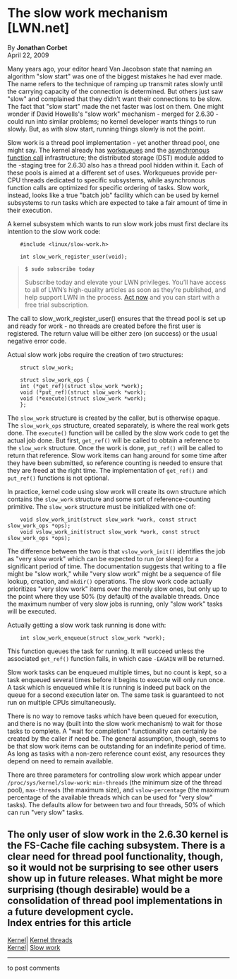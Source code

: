 # The slow work mechanism [LWN.net]

By **Jonathan Corbet**  
April 22, 2009 

Many years ago, your editor heard Van Jacobson state that naming an algorithm "slow start" was one of the biggest mistakes he had ever made. The name refers to the technique of ramping up transmit rates slowly until the carrying capacity of the connection is determined. But others just saw "slow" and complained that they didn't want their connections to be slow. The fact that "slow start" made the net faster was lost on them. One might wonder if David Howells's "slow work" mechanism - merged for 2.6.30 - could run into similar problems; no kernel developer wants things to run slowly. But, as with slow start, running things slowly is not the point. 

Slow work is a thread pool implementation - yet another thread pool, one might say. The kernel already has [workqueues](http://lwn.net/Articles/211279/) and the [asynchronous function call](http://lwn.net/Articles/314808/) infrastructure; the distributed storage (DST) module added to the -staging tree for 2.6.30 also has a thread pool hidden within it. Each of these pools is aimed at a different set of uses. Workqueues provide per-CPU threads dedicated to specific subsystems, while asynchronous function calls are optimized for specific ordering of tasks. Slow work, instead, looks like a true "batch job" facility which can be used by kernel subsystems to run tasks which are expected to take a fair amount of time in their execution. 

A kernel subsystem which wants to run slow work jobs must first declare its intention to the slow work code: 
    
    
        #include <linux/slow-work.h>
    
        int slow_work_register_user(void);
    

> **`$ sudo subscribe today`**
> 
> Subscribe today and elevate your LWN privileges. You’ll have access to all of LWN’s high-quality articles as soon as they’re published, and help support LWN in the process. [Act now](https://lwn.net/Promo/nst-sudo/claim) and you can start with a free trial subscription. 

The call to slow_work_register_user() ensures that the thread pool is set up and ready for work - no threads are created before the first user is registered. The return value will be either zero (on success) or the usual negative error code. 

Actual slow work jobs require the creation of two structures: 
    
    
        struct slow_work;
    
        struct slow_work_ops {
    	int (*get_ref)(struct slow_work *work);
    	void (*put_ref)(struct slow_work *work);
    	void (*execute)(struct slow_work *work);
        };
    

The `slow_work` structure is created by the caller, but is otherwise opaque. The `slow_work_ops` structure, created separately, is where the real work gets done. The `execute()` function will be called by the slow work code to get the actual job done. But first, `get_ref()` will be called to obtain a reference to the `slow_work` structure. Once the work is done, `put_ref()` will be called to return that reference. Slow work items can hang around for some time after they have been submitted, so reference counting is needed to ensure that they are freed at the right time. The implementation of `get_ref()` and `put_ref()` functions is not optional. 

In practice, kernel code using slow work will create its own structure which contains the `slow_work` structure and some sort of reference-counting primitive. The `slow_work` structure must be initialized with one of: 
    
    
        void slow_work_init(struct slow_work *work, const struct slow_work_ops *ops);
        void vslow_work_init(struct slow_work *work, const struct slow_work_ops *ops);
    

The difference between the two is that `vslow_work_init()` identifies the job as "very slow work" which can be expected to run (or sleep) for a significant period of time. The documentation suggests that writing to a file might be "slow work," while "very slow work" might be a sequence of file lookup, creation, and `mkdir()` operations. The slow work code actually prioritizes "very slow work" items over the merely slow ones, but only up to the point where they use 50% (by default) of the available threads. Once the maximum number of very slow jobs is running, only "slow work" tasks will be executed. 

Actually getting a slow work task running is done with: 
    
    
        int slow_work_enqueue(struct slow_work *work);
    

This function queues the task for running. It will succeed unless the associated `get_ref()` function fails, in which case `-EAGAIN` will be returned. 

Slow work tasks can be enqueued multiple times, but no count is kept, so a task enqueued several times before it begins to execute will only run once. A task which is enqueued while it is running is indeed put back on the queue for a second execution later on. The same task is guaranteed to not run on multiple CPUs simultaneously. 

There is no way to remove tasks which have been queued for execution, and there is no way (built into the slow work mechanism) to wait for those tasks to complete. A "wait for completion" functionality can certainly be created by the caller if need be. The general assumption, though, seems to be that slow work items can be outstanding for an indefinite period of time. As long as tasks with a non-zero reference count exist, any resources they depend on need to remain available. 

There are three parameters for controlling slow work which appear under `/proc/sys/kernel/slow-work`: `min-threads` (the minimum size of the thread pool), `max-threads` (the maximum size), and `vslow-percentage` (the maximum percentage of the available threads which can be used for "very slow" tasks). The defaults allow for between two and four threads, 50% of which can run "very slow" tasks. 

The only user of slow work in the 2.6.30 kernel is the FS-Cache file caching subsystem. There is a clear need for thread pool functionality, though, so it would not be surprising to see other users show up in future releases. What might be more surprising (though desirable) would be a consolidation of thread pool implementations in a future development cycle.  
Index entries for this article  
---  
[Kernel](/Kernel/Index)| [Kernel threads](/Kernel/Index#Kernel_threads)  
[Kernel](/Kernel/Index)| [Slow work](/Kernel/Index#Slow_work)  
  


* * *

to post comments 
